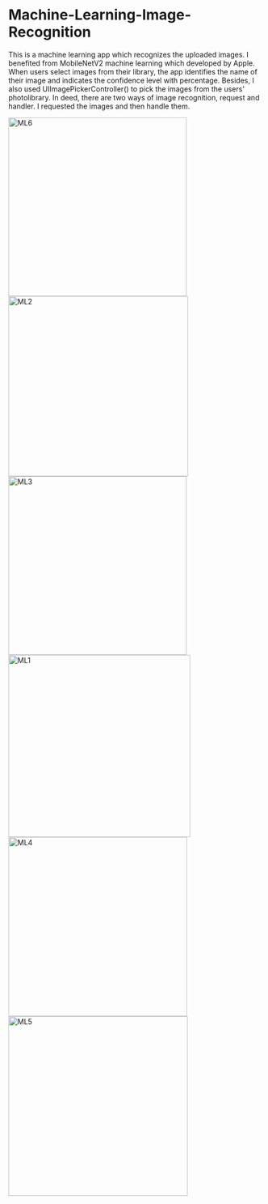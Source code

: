 # Machine-Learning-Image-Recognition
This is a machine learning app which recognizes the uploaded images. I benefited from MobileNetV2 machine learning which developed by Apple. When users select images from their library, the app identifies the name of their image and indicates the confidence level with percentage. Besides, I also used UIImagePickerController() to pick the images from the users' photolibrary. In deed, there are two ways of image recognition, request and handler. I requested the images and then handle them.

<img width="353" alt="ML6" src="https://user-images.githubusercontent.com/92036779/189503246-7cb84dce-74c8-46f1-8506-d9ccfa78ec84.png">
<img width="356" alt="ML2" src="https://user-images.githubusercontent.com/92036779/189503332-dc4bc4a9-a926-4c82-b9e7-0aba1243e421.png">
<img width="353" alt="ML3" src="https://user-images.githubusercontent.com/92036779/189503267-170b5159-4d8f-4c7d-a38b-3428e89d2696.png">
<img width="360" alt="ML1" src="https://user-images.githubusercontent.com/92036779/189503275-539786ac-6d35-4991-bf13-a98b0cc0e0b2.png">
<img width="354" alt="ML4" src="https://user-images.githubusercontent.com/92036779/189503278-96936f55-32ea-4b4f-844b-b056644c9df8.png">
<img width="355" alt="ML5" src="https://user-images.githubusercontent.com/92036779/189503279-376fd181-11f3-44f4-9ebf-8e8b3df64291.png">
